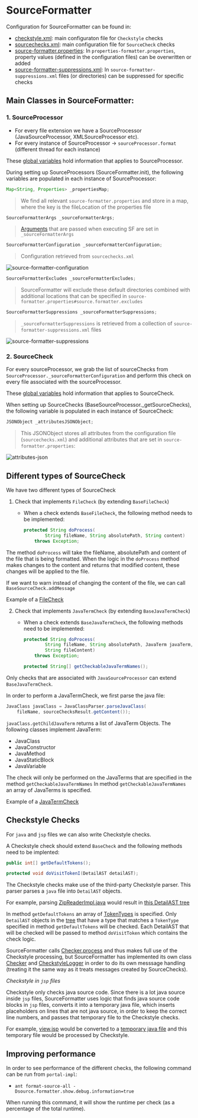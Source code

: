 # SourceFormatter

Configuration for SourceFormatter can be found in:

- [checkstyle.xml](https://github.com/liferay/liferay-portal/blob/7.4.3.4-ga4/modules/util/source-formatter/src/main/resources/checkstyle.xml): main configuraton file for `Checkstyle` checks
- [sourcechecks.xml](https://github.com/liferay/liferay-portal/blob/7.4.3.4-ga4/modules/util/source-formatter/src/main/resources/sourcechecks.xml): main configuration file for `SourceCheck` checks
- [source-formatter.properties](https://github.com/liferay/liferay-portal/blob/7.4.3.4-ga4/modules/source-formatter.properties): In `properties-formatter.properties`, property values (defined in the configuration files) can be overwritten or added
- [source-formatter-suppressions.xml](https://github.com/liferay/liferay-portal/blob/7.4.3.4-ga4/modules/apps/wiki/source-formatter-suppressions.xml): In `source-formatter-suppressions.xml` files (or directories) can be suppressed for specific checks

## Main Classes in SourceFormatter:

### 1. SourceProcessor

- For every file extension we have a SourceProcessor (JavaSourceProcessor, XMLSourceProcessor etc).
- For every instance of SourceProcessor → `sourceProcessor.format` (different thread for each instance)

These [global variables](https://github.com/brianchandotcom/liferay-portal/pull/111392/commits/1d785936710250cda5b0b907861ed67af68cf26b) hold information that applies to SourceProcessor.

During setting up SourceProcessors (SourceFormatter.init), the following variables are populated in each instance of SourceProcessor:

```java
Map<String, Properties> _propertiesMap;
```
> We find all relevant `source-formatter.properties` and store in a map, where the key is the fileLocation of the properties file

```java
SourceFormatterArgs _sourceFormatterArgs;
```
> [Arguments](https://github.com/liferay/liferay-portal/blob/7.4.3.4-ga4/portal-impl/build.xml#L712-L733) that are passed when executing SF are set in `_sourceFormatterArgs`

```java
SourceFormatterConfiguration _sourceFormatterConfiguration;
```
> Configuration retrieved from `sourcechecks.xml`

![source-formatter-configuration](/modules/util/source-formatter/documentation/source-formatter/source-formatter-configuration.png)

```java
SourceFormatterExcludes _sourceFormatterExcludes;
```
> SourceFormatter will exclude these default directories combined with additional locations that can be specified in `source-formatter.properties#source.formatter.excludes`

```java
SourceFormatterSuppressions _sourceFormatterSuppressions;
```
> `_sourceFormatterSuppressions` is retrieved from a collection of `source-formatter-suppressions.xml` files

![source-formatter-suppressions](/modules/util/source-formatter/documentation/source-formatter/source-formatter-suppressions.png)

### 2. SourceCheck

For every sourceProcessor, we grab the list of sourceChecks from `SourceProcessor._sourceFormatterConfiguration` and perform this check on every file associated with the sourceProcessor.

These [global variables](https://github.com/brianchandotcom/liferay-portal/pull/111392/commits/47292df35e86e1421be99c4a8be9d9220ea69bca) hold information that applies to SourceCheck.

When setting up SourceChecks (BaseSourceProcessor._getSourceChecks), the following variable is populated in each instance of SourceCheck:

```java
JSONObject _attributesJSONObject;
```
> This JSONObject stores all attributes from the configuration file (`sourcechecks.xml`) and additional attributes that are set in `source-formatter.properties`:

![attributes-json](/modules/util/source-formatter/documentation/source-formatter/attributes-json.png)

## Different types of SourceCheck

We have two different types of SourceCheck

1. Check that implements `FileCheck` (by extending `BaseFileCheck`)
    - When a check extends `BaseFileCheck`, the following method needs to be implemented:

        ```java
        protected String doProcess(
                String fileName, String absolutePath, String content)
            throws Exception;
        ```
The method `doProcess` will take the fileName, absolutePath and content of the file that is being formatted. When the logic in the `doProcess` method makes changes to the content and returns that modified content, these changes will be applied to the file.

If we want to warn instead of changing the content of the file, we can call `BaseSourceCheck.addMessage`

Example of a [FileCheck](https://github.com/liferay/liferay-portal/blob/7.4.3.4-ga4/modules/util/source-formatter/src/main/java/com/liferay/source/formatter/checks/BNDRangeCheck.java)

2. Check that implements `JavaTermCheck` (by extending `BaseJavaTermCheck`)
    - When a check extends `BaseJavaTermCheck`, the following methods need to be implemented:

        ```java
        protected String doProcess(
                String fileName, String absolutePath, JavaTerm javaTerm,
                String fileContent)
            throws Exception;

        protected String[] getCheckableJavaTermNames();
        ```

Only checks that are associated with `JavaSourceProcessor` can extend `BaseJavaTermCheck`.

In order to perform a JavaTermCheck, we first parse the java file:

```java
JavaClass javaClass = JavaClassParser.parseJavaClass(
    fileName, sourceChecksResult.getContent());
```

`javaClass.getChildJavaTerm` returns a list of JavaTerm Objects.
The following classes implement JavaTerm:
  - JavaClass
  - JavaConstructor
  - JavaMethod
  - JavaStaticBlock
  - JavaVariable

The check will only be performed on the JavaTerms that are specified in the method `getCheckableJavaTermNames`
In method `getCheckableJavaTermNames` an array of JavaTerms is specified.

Example of a [JavaTermCheck](https://github.com/liferay/liferay-portal/blob/7.4.3.4-ga4/modules/util/source-formatter/src/main/java/com/liferay/source/formatter/checks/JavaConstructorParametersCheck.java)

## Checkstyle Checks

For `java` and `jsp` files we can also write Checkstyle checks.

A Checkstyle check should extend `BaseCheck` and the following methods need to be implented:

```java
public int[] getDefaultTokens();

protected void doVisitTokenI(DetailAST detailAST);
```

The Checkstyle checks make use of the third-party Checkstyle parser.
This parser parses a `java` file into `DetailAST` objects.

For example, parsing [ZipReaderImpl.java](https://github.com/liferay/liferay-portal/blob/7.4.3.4-ga4/portal-impl/src/com/liferay/portal/zip/ZipReaderImpl.java) would result in [this DetailAST tree](/modules/util/source-formatter/documentation/source-formatter/ZipReaderImpl.txt)

In method `getDefaultTokens` an array of [TokenTypes](https://checkstyle.sourceforge.io/apidocs/com/puppycrawl/tools/checkstyle/api/TokenTypes.html) is specified. Only `DetailAST` objects in the [tree](/modules/util/source-formatter/documentation/source-formatter/ZipReaderImpl.txt) that have a type that matches a `TokenType` specified in method `getDefaultTokens` will be checked.
Each DetailAST that will be checked will be passed to method `doVisitToken` which contains the check logic.

SourceFormatter calls [Checker.process](https://checkstyle.org/apidocs/com/puppycrawl/tools/checkstyle/Checker.html#process-java.util.List-) and thus makes full use of the Checkstyle processing, but SourceFormatter has implemented its own class [Checker](https://github.com/liferay/liferay-portal/blob/7.4.3.4-ga4/modules/util/source-formatter/src/main/java/com/liferay/source/formatter/checkstyle/Checker.java) and [CheckstyleLogger](https://github.com/liferay/liferay-portal/blob/7.4.3.4-ga4/modules/util/source-formatter/src/main/java/com/liferay/source/formatter/checkstyle/util/CheckstyleLogger.java) in order to do its own messsage handling (treating it the same way as it treats messages created by SourceChecks).

*Checkstyle in `jsp` files*

Checkstyle only checks java source code. Since there is a lot java source inside `jsp` files, SourceFormatter uses logic that finds java source code blocks in `jsp` files, converts it into a temporary java file, which inserts placeholders on lines that are not java source, in order to keep the correct line numbers, and passes that temporary file to the Checkstyle checks.

For example, [view.jsp](https://github.com/liferay/liferay-portal/blob/7.4.3.4-ga4/modules/apps/account/account-admin-web/src/main/resources/META-INF/resources/account_entries_admin/view.jsp) would be converted to a [temporary java file](/modules/util/source-formatter/documentation/source-formatter/view.java) and this temporary file would be processed by Checkstyle.

## Improving performance

In order to see performance of the different checks, the following command can be run from `portal-impl`:
  - `ant format-source-all -Dsource.formatter.show.debug.information=true`

When running this command, it will show the runtime per check (as a percentage of the total runtime).
